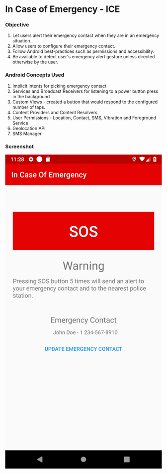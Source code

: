 # In Case of Emergency - ICE

### Objective
1. Let users alert their emergency contact when they are in an emergency situation. 
2. Allow users to configure their emergency contact. 
3. Follow Android best-practices such as permissions and accessibility.
4. Be available to detect user's emergency alert gesture unless directed otherwise by the user.

### Android Concepts Used
1. Implicit Intents for picking emergency contact
2. Services and Broadcast Receivers for listening to a power button press in the background
3. Custom Views - created a button that would respond to the configured number of taps.
4. Content Providers and Content Resolvers
5. User Permissions - Location, Contact, SMS, Vibration and Foreground Service
6. Geolocation API
7. SMS Manager

### Screenshot

![ICE App Screenshot](https://github.com/anand-b/in-case-of-emergency/blob/master/screenshot/ICE-Home.png)